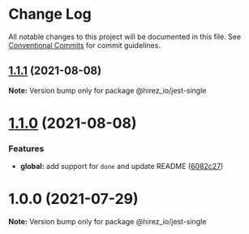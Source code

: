 # Change Log

All notable changes to this project will be documented in this file.
See [Conventional Commits](https://conventionalcommits.org) for commit guidelines.

## [1.1.1](https://github.com/hirezio/single/compare/@hirez_io/jest-single@1.1.0...@hirez_io/jest-single@1.1.1) (2021-08-08)

**Note:** Version bump only for package @hirez_io/jest-single





# [1.1.0](https://github.com/hirezio/single/compare/@hirez_io/jest-single@1.0.0...@hirez_io/jest-single@1.1.0) (2021-08-08)


### Features

* **global:** add support for `done` and update README ([6082c27](https://github.com/hirezio/single/commit/6082c2710153ea0a5288a25457a7a78828a7b48d))





# 1.0.0 (2021-07-29)

**Note:** Version bump only for package @hirez_io/jest-single
